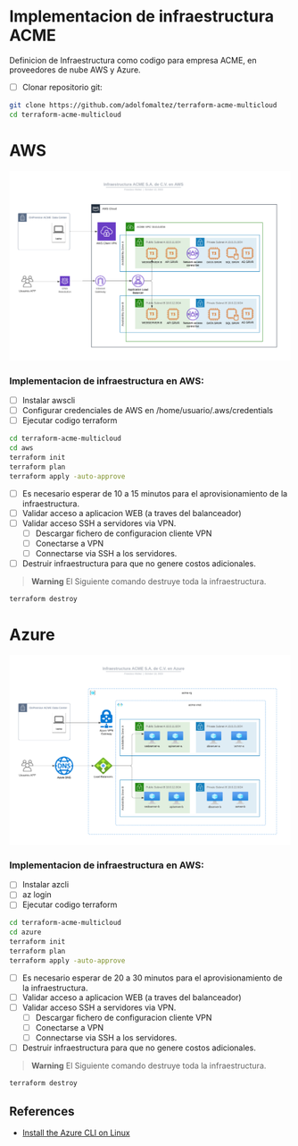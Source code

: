 # Implementacion de infraestructura ACME
Definicion de Infraestructura como codigo para empresa ACME, en proveedores de nube AWS y Azure.

- [ ] Clonar repositorio git:
```sh
git clone https://github.com/adolfomaltez/terraform-acme-multicloud
cd terraform-acme-multicloud
```

# AWS
![acme aws diagram](aws/acme-aws.png)


### Implementacion de infraestructura en AWS:
- [ ] Instalar awscli
- [ ] Configurar credenciales de AWS en /home/usuario/.aws/credentials
- [ ] Ejecutar codigo terraform
```sh
cd terraform-acme-multicloud
cd aws
terraform init
terraform plan
terraform apply -auto-approve
```
- [ ] Es necesario esperar de 10 a 15 minutos para el aprovisionamiento de la infraestructura.
- [ ] Validar acceso a aplicacion WEB (a traves del balanceador)
- [ ] Validar acceso SSH a servidores via VPN.
  - [ ] Descargar fichero de configuracion cliente VPN
  - [ ] Conectarse a VPN
  - [ ] Connectarse via SSH a los servidores.
- [ ] Destruir infraestructura para que no genere costos adicionales.
> **Warning**
> El Siguiente comando destruye toda la infraestructura.
```sh
terraform destroy
```

# Azure
![acme azure diagram](azure/acme-azure.png)


### Implementacion de infraestructura en AWS:

- [ ] Instalar azcli
- [ ] az login
- [ ] Ejecutar codigo terraform
```sh
cd terraform-acme-multicloud
cd azure
terraform init
terraform plan
terraform apply -auto-approve
```
- [ ] Es necesario esperar de 20 a 30 minutos para el aprovisionamiento de la infraestructura.
- [ ] Validar acceso a aplicacion WEB (a traves del balanceador)
- [ ] Validar acceso SSH a servidores via VPN.
  - [ ] Descargar fichero de configuracion cliente VPN
  - [ ] Conectarse a VPN
  - [ ] Connectarse via SSH a los servidores.
- [ ] Destruir infraestructura para que no genere costos adicionales.

> **Warning**
> El Siguiente comando destruye toda la infraestructura.
```sh
terraform destroy
```

## References
- [Install the Azure CLI on Linux](https://learn.microsoft.com/en-us/cli/azure/install-azure-cli-linux?pivots=apt)